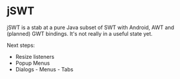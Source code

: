 # jSWT

jSWT is a stab at a pure Java subset of SWT with Android, AWT and (planned) GWT bindings.
It's not really in a useful state yet.

Next steps:

- Resize listeners
- Popup Menus
- Dialogs
- Menus
- Tabs

